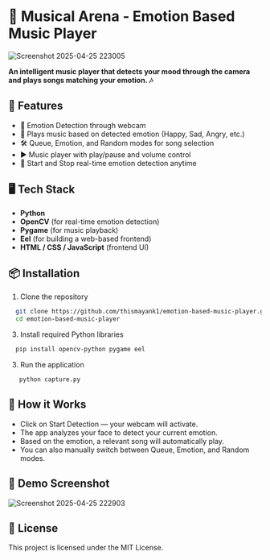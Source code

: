 ﻿# 🎵 Musical Arena - Emotion Based Music Player
 
 ![Screenshot 2025-04-25 223005](https://github.com/user-attachments/assets/70cae4a8-2cbe-4a26-9692-2d4a1794b831)
 

**An intelligent music player that detects your mood through the camera and plays songs matching your emotion. 🎶**

## 🚀 Features
- 🎯 Emotion Detection through webcam
- 🎵 Plays music based on detected emotion (Happy, Sad, Angry, etc.)
- 🛠️ Queue, Emotion, and Random modes for song selection
- ▶️ Music player with play/pause and volume control
- 🧠 Start and Stop real-time emotion detection anytime

## 🖥️ Tech Stack
- **Python**
- **OpenCV** (for real-time emotion detection)
- **Pygame** (for music playback)
- **Eel** (for building a web-based frontend)
- **HTML / CSS / JavaScript** (frontend UI)

## 📦 Installation
1. Clone the repository
```bash
  git clone https://github.com/thismayank1/emotion-based-music-player.git
  cd emotion-based-music-player
```

3. Install required Python libraries
```bash
  pip install opencv-python pygame eel
```
3. Run the application
```bash
   python capture.py
```

## 🎯 How it Works
- Click on Start Detection — your webcam will activate.
- The app analyzes your face to detect your current emotion.
- Based on the emotion, a relevant song will automatically play.
- You can also manually switch between Queue, Emotion, and Random modes.

## 📸 Demo Screenshot
 ![Screenshot 2025-04-25 222903](https://github.com/user-attachments/assets/39b2cbcf-aa07-431f-a9e2-ac6d6f8972a1)



## 📄 License
This project is licensed under the MIT License.

